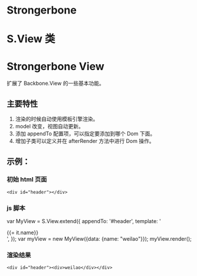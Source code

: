 Strongerbone
============

# S.View 类 #
# Strongerbone View #
扩展了 Backbone.View 的一些基本功能。

## 主要特性 ##
1. 渲染的时候自动使用模板引擎渲染。
2. model 改变，视图自动更新。
3. 添加 appendTo 配置项，可以指定要添加到哪个 Dom 下面。
4. 增加子类可以定义并在 afterRender 方法中进行 Dom 操作。

## 示例： ##

### 初始 html 页面 ###
`<div id="header"></div>`

### js 脚本 ###
var MyView = S.View.extend({
    appendTo: '#header',
    template: '<div>{{= it.name}}</div>',
});
var myView = new MyView({data: {name: "weilao"}});
myView.render();

### 渲染结果 ###
`<div id="header"><div>weilao</div></div>`
